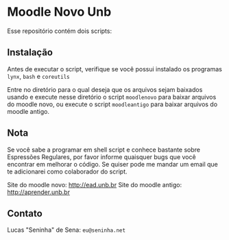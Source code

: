 Moodle Novo Unb
===============

Esse repositório contém dois scripts:


Instalação
----------

Antes de executar o script, verifique se você possui instalado os programas `lynx`,
`bash` e `coreutils`

Entre no diretório para o qual deseja que os arquivos sejam baixados usando e execute
nesse diretório o script `moodlenovo` para baixar arquivos do moodle novo, ou execute
o script `moodleantigo` para baixar arquivos do moodle antigo.


Nota
----

Se você sabe a programar em shell script e conhece bastante sobre Espressões Regulares, por
favor informe quaisquer bugs que você encontrar em melhorar o código. Se quiser pode me mandar
um email que te adicionarei como colaborador do script.

Site do moodle novo: http://ead.unb.br
Site do moodle antigo: http://aprender.unb.br


Contato
-------

Lucas "Seninha" de Sena: `eu@seninha.net`

